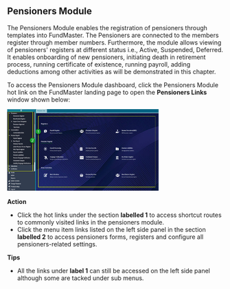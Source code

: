 ## **Pensioners Module**
The Pensioners Module enables the registration of pensioners through templates into FundMaster. The Pensioners are connected to the members register through member numbers. Furthermore, the module allows viewing of pensioners' registers at different status i.e., Active, Suspended, Deferred. It enables onboarding of new pensioners, initiating death in retirement process, running certificate of existence, running payroll, adding deductions among other activities as will be demonstrated in this chapter.

To access the Pensioners Module dashboard, click the Pensioners Module hot link on the FundMaster landing page to open the **Pensioners Links** window shown below:

<img  alt="pensioners introduction" width="70%" height="auto"  class="center"  src="../media10/1.png"> 

**Action**

- Click the hot links under the section **labelled 1** to access shortcut routes to commonly visited links in the pensioners module.
- Click the menu item links listed on the left side panel in the section **labelled 2** to access pensioners forms, registers and configure all pensioners-related settings.



**Tips**

- All the links under **label 1** can still be accessed on the left side panel although some are tacked under sub menus.
